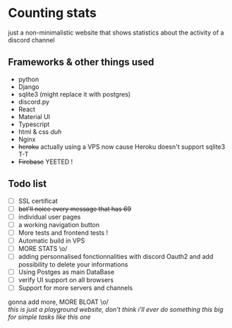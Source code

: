 # Counting stats

just a non-minimalistic website that shows statistics about the activity of a discord channel

## Frameworks & other things used

- python
- Django
- sqlite3 (might replace it with postgres)
- discord.py
- React
- Material UI
- Typescript
- html & css _duh_
- Nginx
- ~~heroku~~ actually using a VPS now cause Heroku doesn't support sqlite3 T-T
- ~~Firebase~~ YEETED !

## Todo list

- [ ] SSL certificat 
- [ ] ~~bot'll noice every message that has 69~~
- [ ] individual user pages
- [ ] a working navigation button
- [ ] More tests and frontend tests !
- [ ] Automatic build in VPS
- [ ] MORE STATS \o/
- [ ] adding personnalised fonctionnalities with discord Oauth2 and add possibility to delete your informations
- [ ] Using Postges as main DataBase
- [ ] verify UI support on all browsers
- [ ] Support for more servers and channels

gonna add more, MORE BLOAT \o/  
_this is just a playground website, don't think i'll ever do something this big for simple tasks like this one_
